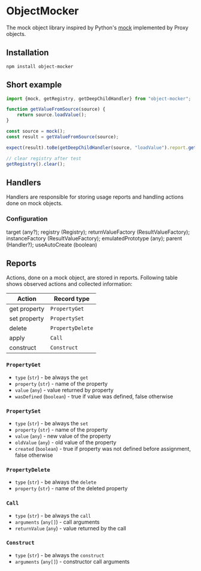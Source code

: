 # ObjectMocker

The mock object library inspired by Python's [mock](https://pypi.org/project/mock/) implemented by Proxy objects.

## Installation

```shell script
npm install object-mocker
```

## Short example

```typescript
import {mock, getRegistry, getDeepChildHandler} from "object-mocker";

function getValueFromSource(source) {
    return source.loadValue();
}

const source = mock();
const result = getValueFromSource(source);

expect(result).toBe(getDeepChildHandler(source, "loadValue").report.getLastCall().returnValue);

// clear registry after test
getRegistry().clear();
```

## Handlers

Handlers are responsible for storing usage reports and handling actions done on mock objects.

### Configuration

target (any?);
registry (Registry);
returnValueFactory (ResultValueFactory);
instanceFactory (ResultValueFactory);
emulatedPrototype (any);
parent (Handler?);
useAutoCreate (boolean)

## Reports

Actions, done on a mock object, are stored in reports. Following table shows observed actions and collected information:

| Action | Record type |
| ------ | ----------- |
| get property | `PropertyGet` |
| set property | `PropertySet` |
| delete | `PropertyDelete` |
| apply | `Call` |
| construct | `Construct` |

### `PropertyGet`

* `type` (`str`) - be always the `get`
* `property` (`str`) - name of the property
* `value` (`any`) - value returned by property
* `wasDefined` (`boolean`) - true if value was defined, false otherwise

### `PropertySet`

* `type` (`str`) - be always the `set`
* `property` (`str`) - name of the property
* `value` (`any`) - new value of the property 
* `oldValue` (`any`) - old value of the property
* `created` (`boolean`) - true if property was not defined before assignment, false otherwise

### `PropertyDelete`

* `type` (`str`) - be always the `delete`
* `property` (`str`) - name of the deleted property

### `Call`

* `type` (`str`) - be always the `call`
* `arguments` (`any[]`) - call arguments
* `returnValue` (`any`) - value returned by the call

### `Construct`

* `type` (`str`) - be always the `construct`
* `arguments` (`any[]`) - constructor call arguments
